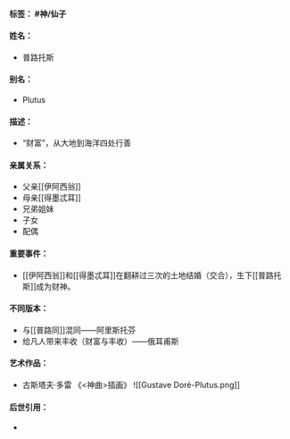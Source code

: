 #### 标签： #神/仙子
#### 姓名：
- 普路托斯
#### 别名：
- Plutus
#### 描述：
- “财富”，从大地到海洋四处行善
#### 亲属关系：
- 父亲[[伊阿西翁]]
- 母亲[[得墨忒耳]]
- 兄弟姐妹
- 子女
- 配偶
#### 重要事件：
- [[伊阿西翁]]和[[得墨忒耳]]在翻耕过三次的土地结婚（交合），生下[[普路托斯]]成为财神。
#### 不同版本：
- 与[[普路同]]混同——阿里斯托芬
- 给凡人带来丰收（财富与丰收）——俄耳甫斯
#### 艺术作品：
- 古斯塔夫·多雷 《<神曲>插画》
![[Gustave Doré-Plutus.png]]
#### 后世引用：
- 